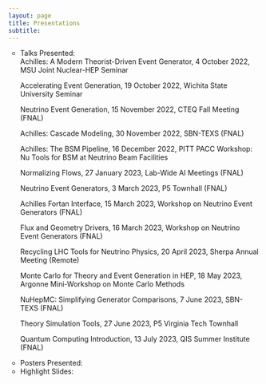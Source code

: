 ```yaml
---
layout: page
title: Presentations
subtitle: 
---
```


<ul type="circle">
<li>Talks Presented:</li>
  Achilles: A Modern Theorist-Driven Event Generator, 4 October 2022, MSU Joint Nuclear-HEP Seminar

  Accelerating Event Generation, 19 October 2022, Wichita State University Seminar

  Neutrino Event Generation, 15 November 2022, CTEQ Fall Meeting (FNAL)

  Achilles: Cascade Modeling, 30 November 2022, SBN-TEXS (FNAL)

  Achilles: The BSM Pipeline, 16 December 2022, PITT PACC Workshop: Nu Tools for BSM at Neutrino Beam Facilities

  Normalizing Flows, 27 January 2023, Lab-Wide AI Meetings (FNAL)

  Neutrino Event Generators, 3 March 2023, P5 Townhall (FNAL)

  Achilles Fortan Interface, 15 March 2023, Workshop on Neutrino Event Generators (FNAL)

  Flux and Geometry Drivers, 16 March 2023, Workshop on Neutrino Event Generators (FNAL)

  Recycling LHC Tools for Neutrino Physics, 20 April 2023, Sherpa Annual Meeting (Remote)

  Monte Carlo for Theory and Event Generation in HEP, 18 May 2023, Argonne Mini-Workshop on Monte Carlo Methods

  NuHepMC: Simplifying Generator Comparisons, 7 June 2023, SBN-TEXS (FNAL)

  Theory Simulation Tools, 27 June 2023, P5 Virginia Tech Townhall

  Quantum Computing Introduction, 13 July 2023, QIS Summer Institute (FNAL)

  <li>Posters Presented:</li>
  <li>Highlight Slides:</li>
</ul>
